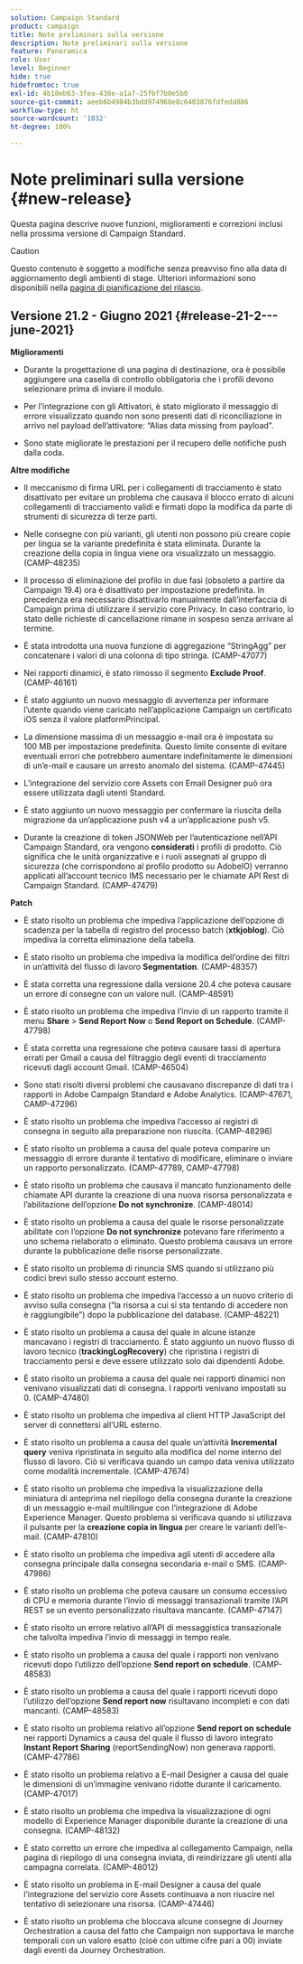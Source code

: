 ```yaml
---
solution: Campaign Standard
product: campaign
title: Note preliminari sulla versione
description: Note preliminari sulla versione
feature: Panoramica
role: User
level: Beginner
hide: true
hidefromtoc: true
exl-id: 4b10eb63-3fea-438e-a1a7-25fbf7b0e5b0
source-git-commit: aeeb6b4984b3bdd974960e8c6403876fdfedd886
workflow-type: ht
source-wordcount: '1032'
ht-degree: 100%

---
```


# Note preliminari sulla versione {#new-release}

Questa pagina descrive nuove funzioni, miglioramenti e correzioni inclusi nella prossima versione di Campaign Standard.

>[!CAUTION]
>
> Questo contenuto è soggetto a modifiche senza preavviso fino alla data di aggiornamento degli ambienti di stage. Ulteriori informazioni sono disponibili nella [pagina di pianificazione del rilascio](../../rn/using/release-planning.md).


## Versione 21.2 - Giugno 2021 {#release-21-2---june-2021}

**Miglioramenti**

* Durante la progettazione di una pagina di destinazione, ora è possibile aggiungere una casella di controllo obbligatoria che i profili devono selezionare prima di inviare il modulo.

* Per l’integrazione con gli Attivatori, è stato migliorato il messaggio di errore visualizzato quando non sono presenti dati di riconciliazione in arrivo nel payload dell’attivatore: “Alias data missing from payload”.

* Sono state migliorate le prestazioni per il recupero delle notifiche push dalla coda.

**Altre modifiche**

* Il meccanismo di firma URL per i collegamenti di tracciamento è stato disattivato per evitare un problema che causava il blocco errato di alcuni collegamenti di tracciamento validi e firmati dopo la modifica da parte di strumenti di sicurezza di terze parti.

* Nelle consegne con più varianti, gli utenti non possono più creare copie per lingua se la variante predefinita è stata eliminata. Durante la creazione della copia in lingua viene ora visualizzato un messaggio. (CAMP-48235)

* Il processo di eliminazione del profilo in due fasi (obsoleto a partire da Campaign 19.4) ora è disattivato per impostazione predefinita. In precedenza era necessario disattivarlo manualmente dall’interfaccia di Campaign prima di utilizzare il servizio core Privacy. In caso contrario, lo stato delle richieste di cancellazione rimane in sospeso senza arrivare al termine.

* È stata introdotta una nuova funzione di aggregazione “StringAgg” per concatenare i valori di una colonna di tipo stringa. (CAMP-47077)

* Nei rapporti dinamici, è stato rimosso il segmento **Exclude Proof**. (CAMP-46161)

* È stato aggiunto un nuovo messaggio di avvertenza per informare l’utente quando viene caricato nell’applicazione Campaign un certificato iOS senza il valore platformPrincipal.

* La dimensione massima di un messaggio e-mail ora è impostata su 100 MB per impostazione predefinita. Questo limite consente di evitare eventuali errori che potrebbero aumentare indefinitamente le dimensioni di un’e-mail e causare un arresto anomalo del sistema. (CAMP-47445)

* L’integrazione del servizio core Assets con Email Designer può ora essere utilizzata dagli utenti Standard.

* È stato aggiunto un nuovo messaggio per confermare la riuscita della migrazione da un’applicazione push v4 a un’applicazione push v5.

* Durante la creazione di token JSONWeb per l’autenticazione nell’API Campaign Standard, ora vengono **considerati** i profili di prodotto. Ciò significa che le unità organizzative e i ruoli assegnati al gruppo di sicurezza (che corrispondono al profilo prodotto su AdobeIO) verranno applicati all’account tecnico IMS necessario per le chiamate API Rest di Campaign Standard. (CAMP-47479)


**Patch**

* È stato risolto un problema che impediva l’applicazione dell’opzione di scadenza per la tabella di registro del processo batch (**xtkjoblog**). Ciò impediva la corretta eliminazione della tabella.

* È stato risolto un problema che impediva la modifica dell’ordine dei filtri in un’attività del flusso di lavoro **Segmentation**. (CAMP-48357)

* È stata corretta una regressione dalla versione 20.4 che poteva causare un errore di consegne con un valore null. (CAMP-48591)

* È stato risolto un problema che impediva l’invio di un rapporto tramite il menu **Share** > **Send Report Now** o **Send Report on Schedule**. (CAMP-47798)

* È stata corretta una regressione che poteva causare tassi di apertura errati per Gmail a causa del filtraggio degli eventi di tracciamento ricevuti dagli account Gmail. (CAMP-46504)

* Sono stati risolti diversi problemi che causavano discrepanze di dati tra i rapporti in Adobe Campaign Standard e Adobe Analytics. (CAMP-47671, CAMP-47296)

* È stato risolto un problema che impediva l’accesso ai registri di consegna in seguito alla preparazione non riuscita. (CAMP-48296)

* È stato risolto un problema a causa del quale poteva comparire un messaggio di errore durante il tentativo di modificare, eliminare o inviare un rapporto personalizzato. (CAMP-47789, CAMP-47798)

* È stato risolto un problema che causava il mancato funzionamento delle chiamate API durante la creazione di una nuova risorsa personalizzata e l’abilitazione dell’opzione **Do not synchronize**. (CAMP-48014)

* È stato risolto un problema a causa del quale le risorse personalizzate abilitate con l’opzione **Do not synchronize** potevano fare riferimento a uno schema rielaborato o eliminato. Questo problema causava un errore durante la pubblicazione delle risorse personalizzate.

* È stato risolto un problema di rinuncia SMS quando si utilizzano più codici brevi sullo stesso account esterno.

* È stato risolto un problema che impediva l’accesso a un nuovo criterio di avviso sulla consegna (“la risorsa a cui si sta tentando di accedere non è raggiungibile”) dopo la pubblicazione del database. (CAMP-48221)

* È stato risolto un problema a causa del quale in alcune istanze mancavano i registri di tracciamento. È stato aggiunto un nuovo flusso di lavoro tecnico (**trackingLogRecovery**) che ripristina i registri di tracciamento persi e deve essere utilizzato solo dai dipendenti Adobe.

* È stato risolto un problema a causa del quale nei rapporti dinamici non venivano visualizzati dati di consegna. I rapporti venivano impostati su 0. (CAMP-47480)

* È stato risolto un problema che impediva al client HTTP JavaScript del server di connettersi all’URL esterno.

* È stato risolto un problema a causa del quale un’attività **Incremental query** veniva ripristinata in seguito alla modifica del nome interno del flusso di lavoro. Ciò si verificava quando un campo data veniva utilizzato come modalità incrementale. (CAMP-47674)

* È stato risolto un problema che impediva la visualizzazione della miniatura di anteprima nel riepilogo della consegna durante la creazione di un messaggio e-mail multilingue con l’integrazione di Adobe Experience Manager. Questo problema si verificava quando si utilizzava il pulsante per la **creazione copia in lingua** per creare le varianti dell’e-mail. (CAMP-47810)

* È stato risolto un problema che impediva agli utenti di accedere alla consegna principale dalla consegna secondaria e-mail o SMS. (CAMP-47986)

* È stato risolto un problema che poteva causare un consumo eccessivo di CPU e memoria durante l’invio di messaggi transazionali tramite l’API REST se un evento personalizzato risultava mancante. (CAMP-47147)

* È stato risolto un errore relativo all’API di messaggistica transazionale che talvolta impediva l’invio di messaggi in tempo reale.

* È stato risolto un problema a causa del quale i rapporti non venivano ricevuti dopo l’utilizzo dell’opzione **Send report on schedule**. (CAMP-48583)

* È stato risolto un problema a causa del quale i rapporti ricevuti dopo l’utilizzo dell’opzione **Send report now** risultavano incompleti e con dati mancanti. (CAMP-48583)

* È stato risolto un problema relativo all’opzione **Send report on schedule** nei rapporti Dynamics a causa del quale il flusso di lavoro integrato **Instant Report Sharing** (reportSendingNow) non generava rapporti. (CAMP-47786)

* È stato risolto un problema relativo a E-mail Designer a causa del quale le dimensioni di un’immagine venivano ridotte durante il caricamento. (CAMP-47017)

* È stato risolto un problema che impediva la visualizzazione di ogni modello di Experience Manager disponibile durante la creazione di una consegna. (CAMP-48132)

* È stato corretto un errore che impediva al collegamento Campaign, nella pagina di riepilogo di una consegna inviata, di reindirizzare gli utenti alla campagna correlata. (CAMP-48012)

* È stato risolto un problema in E-mail Designer a causa del quale l’integrazione del servizio core Assets continuava a non riuscire nel tentativo di selezionare una risorsa. (CAMP-47446)

* È stato risolto un problema che bloccava alcune consegne di Journey Orchestration a causa del fatto che Campaign non supportava le marche temporali con un valore esatto (cioè con ultime cifre pari a 00) inviate dagli eventi da Journey Orchestration.
